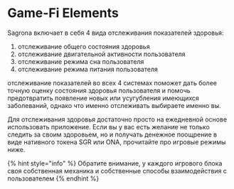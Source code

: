 # Game-Fi Elements

Sagrona включает в себя 4 вида отслеживания показателей здоровья:

1. отслеживание общего состояния здоровья
2. отслеживание двигательной активности пользователя
3. отслеживание режима сна пользователя
4. отслеживание режима питания пользователя

отслеживание показателей во всех 4 системах поможет дать более точную оценку состояния здоровья пользователя и помочь предотвратить появление новых или усугубления имеющихся заболеваний, однако что именно отслеживать выбираете именно вы.

Для отслеживания здоровья достаточно просто на ежедневной основе использовать приложение. Если вы у вас есть желание не только следить за своим здоровьем, но и получать денежное поощрение в виде нативного токена SGR или ONA, прочитайте про игровые режимы ниже.

{% hint style="info" %}
Обратите внимание, у каждого игрового блока своя собственная механика и собственные способы взаимодействия с пользователем
{% endhint %}
